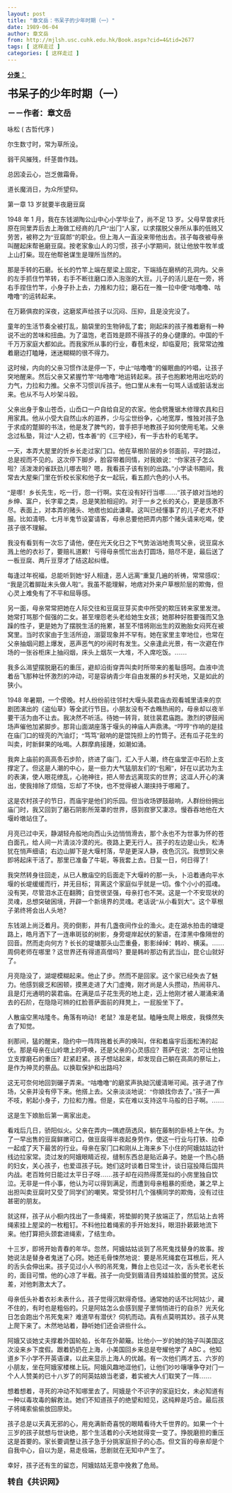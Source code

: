 ```yaml
---
layout: post
title: "章文岳：书呆子的少年时期（一）"
date: 1989-06-04
author: 章文岳
from: http://mjlsh.usc.cuhk.edu.hk/Book.aspx?cid=4&tid=2677
tags: [ 这样走过 ]
categories: [ 这样走过 ]
---
```


<div style="margin: 15px 10px 10px 0px;">
 <div>
  <span id="ctl00_ContentPlaceHolder1_chapter1_SubjectLabel" style="font-weight:bold;text-decoration:underline;">
   分类：
  </span>
 </div>
 <!--[if gte mso 9]><xml>
 <o:OfficeDocumentSettings>
  <o:AllowPNG/>
 </o:OfficeDocumentSettings>
</xml><![endif]-->
 <!--[if gte mso 9]><xml>
 <w:WordDocument>
  <w:View>Normal</w:View>
  <w:Zoom>0</w:Zoom>
  <w:TrackMoves/>
  <w:TrackFormatting/>
  <w:PunctuationKerning/>
  <w:ValidateAgainstSchemas/>
  <w:SaveIfXMLInvalid>false</w:SaveIfXMLInvalid>
  <w:IgnoreMixedContent>false</w:IgnoreMixedContent>
  <w:AlwaysShowPlaceholderText>false</w:AlwaysShowPlaceholderText>
  <w:DoNotPromoteQF/>
  <w:LidThemeOther>EN-US</w:LidThemeOther>
  <w:LidThemeAsian>JA</w:LidThemeAsian>
  <w:LidThemeComplexScript>X-NONE</w:LidThemeComplexScript>
  <w:Compatibility>
   <w:BreakWrappedTables/>
   <w:SnapToGridInCell/>
   <w:WrapTextWithPunct/>
   <w:UseAsianBreakRules/>
   <w:DontGrowAutofit/>
   <w:SplitPgBreakAndParaMark/>
   <w:EnableOpenTypeKerning/>
   <w:DontFlipMirrorIndents/>
   <w:OverrideTableStyleHps/>
   <w:UseFELayout/>
  </w:Compatibility>
  <m:mathPr>
   <m:mathFont m:val="Cambria Math"/>
   <m:brkBin m:val="before"/>
   <m:brkBinSub m:val="&#45;-"/>
   <m:smallFrac m:val="off"/>
   <m:dispDef/>
   <m:lMargin m:val="0"/>
   <m:rMargin m:val="0"/>
   <m:defJc m:val="centerGroup"/>
   <m:wrapIndent m:val="1440"/>
   <m:intLim m:val="subSup"/>
   <m:naryLim m:val="undOvr"/>
  </m:mathPr></w:WordDocument>
</xml><![endif]-->
 <!--[if gte mso 9]><xml>
 <w:LatentStyles DefLockedState="false" DefUnhideWhenUsed="true"
  DefSemiHidden="true" DefQFormat="false" DefPriority="99"
  LatentStyleCount="276">
  <w:LsdException Locked="false" Priority="0" SemiHidden="false"
   UnhideWhenUsed="false" QFormat="true" Name="Normal"/>
  <w:LsdException Locked="false" Priority="9" SemiHidden="false"
   UnhideWhenUsed="false" QFormat="true" Name="heading 1"/>
  <w:LsdException Locked="false" Priority="9" QFormat="true" Name="heading 2"/>
  <w:LsdException Locked="false" Priority="9" QFormat="true" Name="heading 3"/>
  <w:LsdException Locked="false" Priority="9" QFormat="true" Name="heading 4"/>
  <w:LsdException Locked="false" Priority="9" QFormat="true" Name="heading 5"/>
  <w:LsdException Locked="false" Priority="9" QFormat="true" Name="heading 6"/>
  <w:LsdException Locked="false" Priority="9" QFormat="true" Name="heading 7"/>
  <w:LsdException Locked="false" Priority="9" QFormat="true" Name="heading 8"/>
  <w:LsdException Locked="false" Priority="9" QFormat="true" Name="heading 9"/>
  <w:LsdException Locked="false" Priority="39" Name="toc 1"/>
  <w:LsdException Locked="false" Priority="39" Name="toc 2"/>
  <w:LsdException Locked="false" Priority="39" Name="toc 3"/>
  <w:LsdException Locked="false" Priority="39" Name="toc 4"/>
  <w:LsdException Locked="false" Priority="39" Name="toc 5"/>
  <w:LsdException Locked="false" Priority="39" Name="toc 6"/>
  <w:LsdException Locked="false" Priority="39" Name="toc 7"/>
  <w:LsdException Locked="false" Priority="39" Name="toc 8"/>
  <w:LsdException Locked="false" Priority="39" Name="toc 9"/>
  <w:LsdException Locked="false" Priority="35" QFormat="true" Name="caption"/>
  <w:LsdException Locked="false" Priority="10" SemiHidden="false"
   UnhideWhenUsed="false" QFormat="true" Name="Title"/>
  <w:LsdException Locked="false" Priority="0" Name="Default Paragraph Font"/>
  <w:LsdException Locked="false" Priority="11" SemiHidden="false"
   UnhideWhenUsed="false" QFormat="true" Name="Subtitle"/>
  <w:LsdException Locked="false" Priority="22" SemiHidden="false"
   UnhideWhenUsed="false" QFormat="true" Name="Strong"/>
  <w:LsdException Locked="false" Priority="20" SemiHidden="false"
   UnhideWhenUsed="false" QFormat="true" Name="Emphasis"/>
  <w:LsdException Locked="false" Priority="59" SemiHidden="false"
   UnhideWhenUsed="false" Name="Table Grid"/>
  <w:LsdException Locked="false" UnhideWhenUsed="false" Name="Placeholder Text"/>
  <w:LsdException Locked="false" Priority="1" SemiHidden="false"
   UnhideWhenUsed="false" QFormat="true" Name="No Spacing"/>
  <w:LsdException Locked="false" Priority="60" SemiHidden="false"
   UnhideWhenUsed="false" Name="Light Shading"/>
  <w:LsdException Locked="false" Priority="61" SemiHidden="false"
   UnhideWhenUsed="false" Name="Light List"/>
  <w:LsdException Locked="false" Priority="62" SemiHidden="false"
   UnhideWhenUsed="false" Name="Light Grid"/>
  <w:LsdException Locked="false" Priority="63" SemiHidden="false"
   UnhideWhenUsed="false" Name="Medium Shading 1"/>
  <w:LsdException Locked="false" Priority="64" SemiHidden="false"
   UnhideWhenUsed="false" Name="Medium Shading 2"/>
  <w:LsdException Locked="false" Priority="65" SemiHidden="false"
   UnhideWhenUsed="false" Name="Medium List 1"/>
  <w:LsdException Locked="false" Priority="66" SemiHidden="false"
   UnhideWhenUsed="false" Name="Medium List 2"/>
  <w:LsdException Locked="false" Priority="67" SemiHidden="false"
   UnhideWhenUsed="false" Name="Medium Grid 1"/>
  <w:LsdException Locked="false" Priority="68" SemiHidden="false"
   UnhideWhenUsed="false" Name="Medium Grid 2"/>
  <w:LsdException Locked="false" Priority="69" SemiHidden="false"
   UnhideWhenUsed="false" Name="Medium Grid 3"/>
  <w:LsdException Locked="false" Priority="70" SemiHidden="false"
   UnhideWhenUsed="false" Name="Dark List"/>
  <w:LsdException Locked="false" Priority="71" SemiHidden="false"
   UnhideWhenUsed="false" Name="Colorful Shading"/>
  <w:LsdException Locked="false" Priority="72" SemiHidden="false"
   UnhideWhenUsed="false" Name="Colorful List"/>
  <w:LsdException Locked="false" Priority="73" SemiHidden="false"
   UnhideWhenUsed="false" Name="Colorful Grid"/>
  <w:LsdException Locked="false" Priority="60" SemiHidden="false"
   UnhideWhenUsed="false" Name="Light Shading Accent 1"/>
  <w:LsdException Locked="false" Priority="61" SemiHidden="false"
   UnhideWhenUsed="false" Name="Light List Accent 1"/>
  <w:LsdException Locked="false" Priority="62" SemiHidden="false"
   UnhideWhenUsed="false" Name="Light Grid Accent 1"/>
  <w:LsdException Locked="false" Priority="63" SemiHidden="false"
   UnhideWhenUsed="false" Name="Medium Shading 1 Accent 1"/>
  <w:LsdException Locked="false" Priority="64" SemiHidden="false"
   UnhideWhenUsed="false" Name="Medium Shading 2 Accent 1"/>
  <w:LsdException Locked="false" Priority="65" SemiHidden="false"
   UnhideWhenUsed="false" Name="Medium List 1 Accent 1"/>
  <w:LsdException Locked="false" UnhideWhenUsed="false" Name="Revision"/>
  <w:LsdException Locked="false" Priority="34" SemiHidden="false"
   UnhideWhenUsed="false" QFormat="true" Name="List Paragraph"/>
  <w:LsdException Locked="false" Priority="29" SemiHidden="false"
   UnhideWhenUsed="false" QFormat="true" Name="Quote"/>
  <w:LsdException Locked="false" Priority="30" SemiHidden="false"
   UnhideWhenUsed="false" QFormat="true" Name="Intense Quote"/>
  <w:LsdException Locked="false" Priority="66" SemiHidden="false"
   UnhideWhenUsed="false" Name="Medium List 2 Accent 1"/>
  <w:LsdException Locked="false" Priority="67" SemiHidden="false"
   UnhideWhenUsed="false" Name="Medium Grid 1 Accent 1"/>
  <w:LsdException Locked="false" Priority="68" SemiHidden="false"
   UnhideWhenUsed="false" Name="Medium Grid 2 Accent 1"/>
  <w:LsdException Locked="false" Priority="69" SemiHidden="false"
   UnhideWhenUsed="false" Name="Medium Grid 3 Accent 1"/>
  <w:LsdException Locked="false" Priority="70" SemiHidden="false"
   UnhideWhenUsed="false" Name="Dark List Accent 1"/>
  <w:LsdException Locked="false" Priority="71" SemiHidden="false"
   UnhideWhenUsed="false" Name="Colorful Shading Accent 1"/>
  <w:LsdException Locked="false" Priority="72" SemiHidden="false"
   UnhideWhenUsed="false" Name="Colorful List Accent 1"/>
  <w:LsdException Locked="false" Priority="73" SemiHidden="false"
   UnhideWhenUsed="false" Name="Colorful Grid Accent 1"/>
  <w:LsdException Locked="false" Priority="60" SemiHidden="false"
   UnhideWhenUsed="false" Name="Light Shading Accent 2"/>
  <w:LsdException Locked="false" Priority="61" SemiHidden="false"
   UnhideWhenUsed="false" Name="Light List Accent 2"/>
  <w:LsdException Locked="false" Priority="62" SemiHidden="false"
   UnhideWhenUsed="false" Name="Light Grid Accent 2"/>
  <w:LsdException Locked="false" Priority="63" SemiHidden="false"
   UnhideWhenUsed="false" Name="Medium Shading 1 Accent 2"/>
  <w:LsdException Locked="false" Priority="64" SemiHidden="false"
   UnhideWhenUsed="false" Name="Medium Shading 2 Accent 2"/>
  <w:LsdException Locked="false" Priority="65" SemiHidden="false"
   UnhideWhenUsed="false" Name="Medium List 1 Accent 2"/>
  <w:LsdException Locked="false" Priority="66" SemiHidden="false"
   UnhideWhenUsed="false" Name="Medium List 2 Accent 2"/>
  <w:LsdException Locked="false" Priority="67" SemiHidden="false"
   UnhideWhenUsed="false" Name="Medium Grid 1 Accent 2"/>
  <w:LsdException Locked="false" Priority="68" SemiHidden="false"
   UnhideWhenUsed="false" Name="Medium Grid 2 Accent 2"/>
  <w:LsdException Locked="false" Priority="69" SemiHidden="false"
   UnhideWhenUsed="false" Name="Medium Grid 3 Accent 2"/>
  <w:LsdException Locked="false" Priority="70" SemiHidden="false"
   UnhideWhenUsed="false" Name="Dark List Accent 2"/>
  <w:LsdException Locked="false" Priority="71" SemiHidden="false"
   UnhideWhenUsed="false" Name="Colorful Shading Accent 2"/>
  <w:LsdException Locked="false" Priority="72" SemiHidden="false"
   UnhideWhenUsed="false" Name="Colorful List Accent 2"/>
  <w:LsdException Locked="false" Priority="73" SemiHidden="false"
   UnhideWhenUsed="false" Name="Colorful Grid Accent 2"/>
  <w:LsdException Locked="false" Priority="60" SemiHidden="false"
   UnhideWhenUsed="false" Name="Light Shading Accent 3"/>
  <w:LsdException Locked="false" Priority="61" SemiHidden="false"
   UnhideWhenUsed="false" Name="Light List Accent 3"/>
  <w:LsdException Locked="false" Priority="62" SemiHidden="false"
   UnhideWhenUsed="false" Name="Light Grid Accent 3"/>
  <w:LsdException Locked="false" Priority="63" SemiHidden="false"
   UnhideWhenUsed="false" Name="Medium Shading 1 Accent 3"/>
  <w:LsdException Locked="false" Priority="64" SemiHidden="false"
   UnhideWhenUsed="false" Name="Medium Shading 2 Accent 3"/>
  <w:LsdException Locked="false" Priority="65" SemiHidden="false"
   UnhideWhenUsed="false" Name="Medium List 1 Accent 3"/>
  <w:LsdException Locked="false" Priority="66" SemiHidden="false"
   UnhideWhenUsed="false" Name="Medium List 2 Accent 3"/>
  <w:LsdException Locked="false" Priority="67" SemiHidden="false"
   UnhideWhenUsed="false" Name="Medium Grid 1 Accent 3"/>
  <w:LsdException Locked="false" Priority="68" SemiHidden="false"
   UnhideWhenUsed="false" Name="Medium Grid 2 Accent 3"/>
  <w:LsdException Locked="false" Priority="69" SemiHidden="false"
   UnhideWhenUsed="false" Name="Medium Grid 3 Accent 3"/>
  <w:LsdException Locked="false" Priority="70" SemiHidden="false"
   UnhideWhenUsed="false" Name="Dark List Accent 3"/>
  <w:LsdException Locked="false" Priority="71" SemiHidden="false"
   UnhideWhenUsed="false" Name="Colorful Shading Accent 3"/>
  <w:LsdException Locked="false" Priority="72" SemiHidden="false"
   UnhideWhenUsed="false" Name="Colorful List Accent 3"/>
  <w:LsdException Locked="false" Priority="73" SemiHidden="false"
   UnhideWhenUsed="false" Name="Colorful Grid Accent 3"/>
  <w:LsdException Locked="false" Priority="60" SemiHidden="false"
   UnhideWhenUsed="false" Name="Light Shading Accent 4"/>
  <w:LsdException Locked="false" Priority="61" SemiHidden="false"
   UnhideWhenUsed="false" Name="Light List Accent 4"/>
  <w:LsdException Locked="false" Priority="62" SemiHidden="false"
   UnhideWhenUsed="false" Name="Light Grid Accent 4"/>
  <w:LsdException Locked="false" Priority="63" SemiHidden="false"
   UnhideWhenUsed="false" Name="Medium Shading 1 Accent 4"/>
  <w:LsdException Locked="false" Priority="64" SemiHidden="false"
   UnhideWhenUsed="false" Name="Medium Shading 2 Accent 4"/>
  <w:LsdException Locked="false" Priority="65" SemiHidden="false"
   UnhideWhenUsed="false" Name="Medium List 1 Accent 4"/>
  <w:LsdException Locked="false" Priority="66" SemiHidden="false"
   UnhideWhenUsed="false" Name="Medium List 2 Accent 4"/>
  <w:LsdException Locked="false" Priority="67" SemiHidden="false"
   UnhideWhenUsed="false" Name="Medium Grid 1 Accent 4"/>
  <w:LsdException Locked="false" Priority="68" SemiHidden="false"
   UnhideWhenUsed="false" Name="Medium Grid 2 Accent 4"/>
  <w:LsdException Locked="false" Priority="69" SemiHidden="false"
   UnhideWhenUsed="false" Name="Medium Grid 3 Accent 4"/>
  <w:LsdException Locked="false" Priority="70" SemiHidden="false"
   UnhideWhenUsed="false" Name="Dark List Accent 4"/>
  <w:LsdException Locked="false" Priority="71" SemiHidden="false"
   UnhideWhenUsed="false" Name="Colorful Shading Accent 4"/>
  <w:LsdException Locked="false" Priority="72" SemiHidden="false"
   UnhideWhenUsed="false" Name="Colorful List Accent 4"/>
  <w:LsdException Locked="false" Priority="73" SemiHidden="false"
   UnhideWhenUsed="false" Name="Colorful Grid Accent 4"/>
  <w:LsdException Locked="false" Priority="60" SemiHidden="false"
   UnhideWhenUsed="false" Name="Light Shading Accent 5"/>
  <w:LsdException Locked="false" Priority="61" SemiHidden="false"
   UnhideWhenUsed="false" Name="Light List Accent 5"/>
  <w:LsdException Locked="false" Priority="62" SemiHidden="false"
   UnhideWhenUsed="false" Name="Light Grid Accent 5"/>
  <w:LsdException Locked="false" Priority="63" SemiHidden="false"
   UnhideWhenUsed="false" Name="Medium Shading 1 Accent 5"/>
  <w:LsdException Locked="false" Priority="64" SemiHidden="false"
   UnhideWhenUsed="false" Name="Medium Shading 2 Accent 5"/>
  <w:LsdException Locked="false" Priority="65" SemiHidden="false"
   UnhideWhenUsed="false" Name="Medium List 1 Accent 5"/>
  <w:LsdException Locked="false" Priority="66" SemiHidden="false"
   UnhideWhenUsed="false" Name="Medium List 2 Accent 5"/>
  <w:LsdException Locked="false" Priority="67" SemiHidden="false"
   UnhideWhenUsed="false" Name="Medium Grid 1 Accent 5"/>
  <w:LsdException Locked="false" Priority="68" SemiHidden="false"
   UnhideWhenUsed="false" Name="Medium Grid 2 Accent 5"/>
  <w:LsdException Locked="false" Priority="69" SemiHidden="false"
   UnhideWhenUsed="false" Name="Medium Grid 3 Accent 5"/>
  <w:LsdException Locked="false" Priority="70" SemiHidden="false"
   UnhideWhenUsed="false" Name="Dark List Accent 5"/>
  <w:LsdException Locked="false" Priority="71" SemiHidden="false"
   UnhideWhenUsed="false" Name="Colorful Shading Accent 5"/>
  <w:LsdException Locked="false" Priority="72" SemiHidden="false"
   UnhideWhenUsed="false" Name="Colorful List Accent 5"/>
  <w:LsdException Locked="false" Priority="73" SemiHidden="false"
   UnhideWhenUsed="false" Name="Colorful Grid Accent 5"/>
  <w:LsdException Locked="false" Priority="60" SemiHidden="false"
   UnhideWhenUsed="false" Name="Light Shading Accent 6"/>
  <w:LsdException Locked="false" Priority="61" SemiHidden="false"
   UnhideWhenUsed="false" Name="Light List Accent 6"/>
  <w:LsdException Locked="false" Priority="62" SemiHidden="false"
   UnhideWhenUsed="false" Name="Light Grid Accent 6"/>
  <w:LsdException Locked="false" Priority="63" SemiHidden="false"
   UnhideWhenUsed="false" Name="Medium Shading 1 Accent 6"/>
  <w:LsdException Locked="false" Priority="64" SemiHidden="false"
   UnhideWhenUsed="false" Name="Medium Shading 2 Accent 6"/>
  <w:LsdException Locked="false" Priority="65" SemiHidden="false"
   UnhideWhenUsed="false" Name="Medium List 1 Accent 6"/>
  <w:LsdException Locked="false" Priority="66" SemiHidden="false"
   UnhideWhenUsed="false" Name="Medium List 2 Accent 6"/>
  <w:LsdException Locked="false" Priority="67" SemiHidden="false"
   UnhideWhenUsed="false" Name="Medium Grid 1 Accent 6"/>
  <w:LsdException Locked="false" Priority="68" SemiHidden="false"
   UnhideWhenUsed="false" Name="Medium Grid 2 Accent 6"/>
  <w:LsdException Locked="false" Priority="69" SemiHidden="false"
   UnhideWhenUsed="false" Name="Medium Grid 3 Accent 6"/>
  <w:LsdException Locked="false" Priority="70" SemiHidden="false"
   UnhideWhenUsed="false" Name="Dark List Accent 6"/>
  <w:LsdException Locked="false" Priority="71" SemiHidden="false"
   UnhideWhenUsed="false" Name="Colorful Shading Accent 6"/>
  <w:LsdException Locked="false" Priority="72" SemiHidden="false"
   UnhideWhenUsed="false" Name="Colorful List Accent 6"/>
  <w:LsdException Locked="false" Priority="73" SemiHidden="false"
   UnhideWhenUsed="false" Name="Colorful Grid Accent 6"/>
  <w:LsdException Locked="false" Priority="19" SemiHidden="false"
   UnhideWhenUsed="false" QFormat="true" Name="Subtle Emphasis"/>
  <w:LsdException Locked="false" Priority="21" SemiHidden="false"
   UnhideWhenUsed="false" QFormat="true" Name="Intense Emphasis"/>
  <w:LsdException Locked="false" Priority="31" SemiHidden="false"
   UnhideWhenUsed="false" QFormat="true" Name="Subtle Reference"/>
  <w:LsdException Locked="false" Priority="32" SemiHidden="false"
   UnhideWhenUsed="false" QFormat="true" Name="Intense Reference"/>
  <w:LsdException Locked="false" Priority="33" SemiHidden="false"
   UnhideWhenUsed="false" QFormat="true" Name="Book Title"/>
  <w:LsdException Locked="false" Priority="37" Name="Bibliography"/>
  <w:LsdException Locked="false" Priority="39" QFormat="true" Name="TOC Heading"/>
 </w:LatentStyles>
</xml><![endif]-->
 <!--[if gte mso 10]>
<style>
 /* Style Definitions */
table.MsoNormalTable
	{mso-style-name:"Table Normal";
	mso-tstyle-rowband-size:0;
	mso-tstyle-colband-size:0;
	mso-style-noshow:yes;
	mso-style-priority:99;
	mso-style-parent:"";
	mso-padding-alt:0in 5.4pt 0in 5.4pt;
	mso-para-margin:0in;
	mso-para-margin-bottom:.0001pt;
	mso-pagination:widow-orphan;
	font-size:10.0pt;
	font-family:"Times New Roman";}
</style>
<![endif]-->
 <!--StartFragment-->
 <p class="MsoNormal">
  <o:p>
   <b>
    <font size="4">
    </font>
   </b>
  </o:p>
 </p>
 <p class="MsoNormal">
  <b>
   <span lang="ZH-CN" style="font-family: 宋体;">
    <font size="5">
     书呆子的少年时期（一）
    </font>
   </span>
   <font size="4">
    <o:p>
    </o:p>
   </font>
  </b>
 </p>
 <p class="MsoNormal">
  <b>
   <font size="4">
    <span lang="ZH-CN" style='font-family:宋体;mso-ascii-font-family:
"Times New Roman"'>
     －－作者：章文岳
    </span>
    <o:p>
    </o:p>
   </font>
  </b>
 </p>
 <p class="MsoNormal">
  <o:p>
  </o:p>
 </p>
 <p class="MsoNormal">
  <span lang="ZH-CN" style='font-family:宋体;mso-ascii-font-family:
"Times New Roman"'>
   咏松
  </span>
  (
  <span lang="ZH-CN" style='font-family:宋体;mso-ascii-font-family:
"Times New Roman"'>
   古哲代序
  </span>
  )
  <o:p>
  </o:p>
 </p>
 <p class="MsoNormal">
  <span lang="ZH-CN" style='font-family:宋体;mso-ascii-font-family:
"Times New Roman"'>
   尔生数寸时，常为草所没。
  </span>
  <o:p>
  </o:p>
 </p>
 <p class="MsoNormal">
  <span lang="ZH-CN" style='font-family:宋体;mso-ascii-font-family:
"Times New Roman"'>
   弱干风摧残，纤茎兽作践。
  </span>
  <o:p>
  </o:p>
 </p>
 <p class="MsoNormal">
  <span lang="ZH-CN" style='font-family:宋体;mso-ascii-font-family:
"Times New Roman"'>
   总因凌云心，岂乏傲霜骨。
  </span>
  <o:p>
  </o:p>
 </p>
 <p class="MsoNormal">
  <span lang="ZH-CN" style='font-family:宋体;mso-ascii-font-family:
"Times New Roman"'>
   道长魔消日，为众所望仰。
  </span>
  <o:p>
  </o:p>
 </p>
 <p class="MsoNormal">
  <span lang="ZH-CN" style='font-family:宋体;mso-ascii-font-family:
"Times New Roman"'>
   第一章
  </span>
  13
  <span lang="ZH-CN" style='font-family:宋体;
mso-ascii-font-family:"Times New Roman"'>
   岁就要半夜磨豆腐
  </span>
  <o:p>
  </o:p>
 </p>
 <p class="MsoNormal">
  1948
  <span lang="ZH-CN" style='font-family:宋体;mso-ascii-font-family:
"Times New Roman"'>
   年
  </span>
  1
  <span lang="ZH-CN" style='font-family:宋体;mso-ascii-font-family:
"Times New Roman"'>
   月，我在东钱湖陶公山中心小学毕业了，尚不足
  </span>
  13
  <span lang="ZH-CN" style='font-family:宋体;mso-ascii-font-family:"Times New Roman"'>
   岁。父母早曾求托原在同里弄后去上海做工经商的几户“出门”人家，以求摆脱父亲所从事的低贱又劳苦，被称之为“豆腐郎”的职业。但上海人一直没来带他出去。孩子每夜被母亲叫醒起床帮爸磨豆腐。按老家象山人的习惯，孩子小学期间，就让他放牛牧羊或上山打柴。现在他帮爸谋生是理所当然的。
  </span>
  <o:p>
  </o:p>
 </p>
 <p class="MsoNormal">
  <span lang="ZH-CN" style='font-family:宋体;mso-ascii-font-family:
"Times New Roman"'>
   那是手转的石磨。长长的竹竿上端在屋梁上固定，下端插在磨柄的孔洞内。父亲的左手抓住竹竿转，右手不断往磨口添入泡涨的大豆。儿子的活儿是在一旁，将右手捏住竹竿，小身子扑上去，力推和力拉；磨石在一推一拉中便“咕噜噜、咕噜噜”的运转起来。
  </span>
  <o:p>
  </o:p>
 </p>
 <p class="MsoNormal">
  <span lang="ZH-CN" style='font-family:宋体;mso-ascii-font-family:
"Times New Roman"'>
   在万籁俱寂的深夜，这磨浆声给孩子以沉闷、压抑，且是没完没了。
  </span>
  <o:p>
  </o:p>
 </p>
 <p class="MsoNormal">
  <span lang="ZH-CN" style='font-family:宋体;mso-ascii-font-family:
"Times New Roman"'>
   童年的生活节奏全被打乱，脑袋里的生物钟乱了套；刚起床的孩子推着磨有一种说不出的苦味和扭曲。为了温饱，老百姓是顾不得孩子的身心健康的。中国的千千万万家庭大都如此。而我家所从事的行业，春苞未绽，却临夏阳；我常常边推着磨边打瞌睡，迷迷糊糊的很不得力。
  </span>
  <o:p>
  </o:p>
 </p>
 <p class="MsoNormal">
  <span lang="ZH-CN" style='font-family:宋体;mso-ascii-font-family:
"Times New Roman"'>
   这时候，内向的父亲习惯作法是停一下，中止“咕噜噜”的催眠曲的吟唱，让孩子突地醒来。然后父亲又紧握竹竿“咕噜噜”地运转起来。孩子也抱歉地用出吃奶的力气，力拉和力推。父亲不习惯训斥孩子。他口里从未有一句骂人话或脏话发出来。也从不与人吵架斗殴。
  </span>
  <o:p>
  </o:p>
 </p>
 <p class="MsoNormal">
  <span lang="ZH-CN" style='font-family:宋体;mso-ascii-font-family:
"Times New Roman"'>
   父亲出身于象山苍岙，山岙口一户自给自足的农家。他会劈篾锯木修理农具和日用家具。他从小受大自然山水的滋养，少与尘世纷争，心地宽厚，惟独对孩子急于求成的蹩脚的书法，他是发了脾气的，曾手把手地教孩子如何使用毛笔。父亲念过私塾，背过“人之初，性本善”的《三字经》，有一手古朴的毛笔字。
  </span>
  <o:p>
  </o:p>
 </p>
 <p class="MsoNormal">
  <span lang="ZH-CN" style='font-family:宋体;mso-ascii-font-family:
"Times New Roman"'>
   一天，本弄大屋里的忻乡长走过家门口。他在草根阶层的乡邻面前，平时路过，总是视而不见的。这次停下脚步，脸容带着同情，对我娘说：“你家孩子怎么啦？活泼泼的雀跃劲儿哪去啦？嗯，我看孩子该有别的出路。”小学读书期间，我常去大屋柴门里在忻校长家和他子女一起玩，看五颜六色的小人书。
  </span>
  <o:p>
  </o:p>
 </p>
 <p class="MsoNormal">
  <span lang="ZH-CN" style='font-family:宋体;mso-ascii-font-family:
"Times New Roman"'>
   “是哪！乡长先生，吃一行，怨一行啊。实在没有好行当哪……”孩子娘对当地的乡绅、富户，长字辈之类，总是笑脸相迎的。对于一乡之长的关心，更是感激不尽。表面上，对本弄的赌头、地痞也如此谦卑。这叫已经懂事了的儿子老大不舒服。比如清明、七月半鬼节设宴请客，母亲总要他把弄内那个赌头请来吃喝，使孩子很不理解。
  </span>
  <o:p>
  </o:p>
 </p>
 <p class="MsoNormal">
  <span lang="ZH-CN" style='font-family:宋体;mso-ascii-font-family:
"Times New Roman"'>
   我没有看到有一次忘了请他，便在光天化日之下气势汹汹地责骂父亲，说豆腐水溅上他的衣衫了，要赔礼道歉！亏得母亲慌忙出去打圆场，赔尽不是，最后送了一板豆腐、两斤豆芽才了结这起纠缠。
  </span>
  <o:p>
  </o:p>
 </p>
 <p class="MsoNormal">
  <span lang="ZH-CN" style='font-family:宋体;mso-ascii-font-family:
"Times New Roman"'>
   每逢过年祝福，总能听到她“好人相逢，恶人远离”重复几遍的祈祷，常常感叹：“我是沉着脚趾末头做人啦”。我虽不能理解，地痞对外来户草根阶层的欺侮，但心灵上难免有了不平和屈辱感。
  </span>
  <o:p>
  </o:p>
 </p>
 <p class="MsoNormal">
  <span lang="ZH-CN" style='font-family:宋体;mso-ascii-font-family:
"Times New Roman"'>
   另一面，母亲常常把她在人际交往和豆腐豆芽买卖中所受的欺压转来家里发泄。她常打骂那个倔强的二女。甚至埋怨老头老给她生女孩；她那种好胜要强而又急躁的性子，更是她为了摆脱生活的拖累，甚至不惜将刚出生的双胞胎女闷死在被窝里。当时农家由于生活所迫，溺婴现象并不罕有。她在家里主宰地位，也常在父亲抽烟问题上爆发，恶声恶气的吵闹时有发生。父亲逢此光景，有一次避在作场的一张谷柜床上抽闷烟，床头上烟灰一大堆，不入席吃饭。……
  </span>
  <o:p>
  </o:p>
 </p>
 <p class="MsoNormal">
  <span lang="ZH-CN" style='font-family:宋体;mso-ascii-font-family:
"Times New Roman"'>
   我多么渴望摆脱磨石的重压，避却沿街穿弄叫卖时所带来的羞耻感呵。血液中流着岳飞那种壮怀激烈的冲动，可是容纳青少年自由发展的乡村天地，又是如此的狭小。
  </span>
  <o:p>
  </o:p>
 </p>
 <p class="MsoNormal">
  1948
  <span lang="ZH-CN" style='font-family:宋体;mso-ascii-font-family:
"Times New Roman"'>
   年暑期，一个傍晚。村人纷纷前往邻村大堰头裴君庙去观看城里请来的京剧团演出的《盗仙草》等全武行节目。小朋友没有不去瞧热闹的，母亲却以夜半要干活为由不让去。我决然不听活。待她一转背，就往裴君庙跑。激烈的锣鼓闹场声催他加紧脚步。那背山面湖座落于堰头的神庙人声鼎沸。“哼哼”作响的是挂在庙门口的锃亮的汽油灯；“笃笃”敲响的是馄饨担上的竹筒子。还有瓜子花生的叫卖，时新鲜果的吆喝。人群摩肩接踵，如潮如涌。
  </span>
  <o:p>
  </o:p>
 </p>
 <p class="MsoNormal">
  <span lang="ZH-CN" style='font-family:宋体;mso-ascii-font-family:
"Times New Roman"'>
   我奔上庙前的高高条石步阶，挤进了庙门，汇入于人潮，终在庙堂正中石阶上支撑定了。但这是人潮的中心，是一些力大气猛朋友们的“包厢”，好在以武功为主的表演，使人眼花缭乱，心驰神往，把人带去远离现实的世界；这逗人开心的演出，使我排除了烦恼，忘却了不快，也不觉得被人潮挟持于哪厢了。
  </span>
  <o:p>
  </o:p>
 </p>
 <p class="MsoNormal">
  <span lang="ZH-CN" style='font-family:宋体;mso-ascii-font-family:
"Times New Roman"'>
   这是农村孩子的节日，而庙宇是他们的乐园。但当收场锣鼓敲响，人群纷纷拥出庙门时，我又回到了磨石阴影所笼罩的世界，感到寂寥又凄凉。慢吞吞地他在大堰岭墩站住了。
  </span>
  <o:p>
  </o:p>
 </p>
 <p class="MsoNormal">
  <span lang="ZH-CN" style='font-family:宋体;mso-ascii-font-family:
"Times New Roman"'>
   月亮已过中天，静湖轻舟般地向西山头边悄悄滑去，那个永也不为世事为怀的苍白面孔，给人间一片清淡冷漠的光。夜路上更无行人。孩子的左边是山头，松涛犹在悄声细语；右边山脚下是大堰村落，早是更深人静，夜色沉沉。我想到父亲即将起床干活了。那里已准备了牛轭，等我套上去。日复一日，何日得了！
  </span>
  <o:p>
  </o:p>
 </p>
 <p class="MsoNormal">
  <span lang="ZH-CN" style='font-family:宋体;mso-ascii-font-family:
"Times New Roman"'>
   我突然转身往回走，从已人散庙空的后面走下大堰岭的那一头，卜沿着通向平水堰的长堤缓缓而行，并无目标；背离这个家庭似乎就是一切。像个小小的孤魂。没有哭，尽管泪水正在翻腾；自觉很坚强，母亲打也不哭。这是一个不安现状的灵魂，总想突破困境，开辟一个新境界的灵魂。老话说“从小看到大”。这个草根子弟终将会出人头地？
  </span>
  <o:p>
  </o:p>
 </p>
 <p class="MsoNormal">
  <span lang="ZH-CN" style='font-family:宋体;mso-ascii-font-family:
"Times New Roman"'>
   东钱湖上尚泛着月。亮的倒影，并有几盏夜间作业的渔火。走在湖水拍击的塘堤路上，皓月洒下了一连串斑驳的树影，身旁堤岸起伏的絮语，在漆黑中像隔世的回音。然而走向何方
  </span>
  ?
  <span lang="ZH-CN" style='font-family:宋体;mso-ascii-font-family:"Times New Roman"'>
   长长的堤塘那头山峦重叠，影影绰绰：韩岭、横溪。……周侗老师在哪里
  </span>
  ?
  <span lang="ZH-CN" style='font-family:宋体;mso-ascii-font-family:"Times New Roman"'>
   这世界还有得道高僧吗？要是韩岭那边有武当山，昆仑山就好了。
  </span>
  <o:p>
  </o:p>
 </p>
 <p class="MsoNormal">
  <span lang="ZH-CN" style='font-family:宋体;mso-ascii-font-family:
"Times New Roman"'>
   月亮隐没了，湖堤模糊起来。他止了步。然而不是回家。这个家已经失去了魅力。他感到疲乏和困顿，摸黑走进了大门虚掩，刚才尚是人头攒动，热闹非凡、且是灯光通明的裴君庙。在满是瓜子花生壳的地上走，迈上他刚才被人潮涌来涌去的石阶，在隐隐可辨的红脸菩萨面前的拜凳上，一屁股坐下了。
  </span>
  <o:p>
  </o:p>
 </p>
 <p class="MsoNormal">
  <span lang="ZH-CN" style='font-family:宋体;mso-ascii-font-family:
"Times New Roman"'>
   人散庙空黑咕隆冬。角落有响动！老鼠？准是老鼠。瞌睡虫爬上眼皮，我倏然失去了知觉。
  </span>
  <o:p>
  </o:p>
 </p>
 <p class="MsoNormal">
  <span lang="ZH-CN" style='font-family:宋体;mso-ascii-font-family:
"Times New Roman"'>
   刹那间，猛的醒来，隐约中一阵阵拖着长声的唤叫，伴和着庙宇后面松涛的起伏。那是母亲在山岭墩上的呼唤，还是父亲的心灵感应？菩萨在说：怎可让他独立支撑磨石的重压？赶紧赶紧。孩子想站起来，却发现自己躺在高高的祭坛上，是作为神灵的祭品。以换取保护和出路吗？
  </span>
  <o:p>
  </o:p>
 </p>
 <p class="MsoNormal">
  <span lang="ZH-CN" style='font-family:宋体;mso-ascii-font-family:
"Times New Roman"'>
   这无可奈何地回到碾子弄来。“咕噜噜”的磨浆声执拗沉缓清晰可闻。孩子进了作场，父亲并没有停下来。他搭上去。父亲淡淡地说：“你娘找你去了。”孩子一声不吱，躬起小身子，力拉和力推。但是，实在难以支持这牛马般的日子啊。……
  </span>
  <o:p>
  </o:p>
 </p>
 <p class="MsoNormal">
  <span lang="ZH-CN" style='font-family:宋体;mso-ascii-font-family:
"Times New Roman"'>
   这是生下娘胎后第一离家出走。
  </span>
  <o:p>
  </o:p>
 </p>
 <p class="MsoNormal">
  <span lang="ZH-CN" style='font-family:宋体;mso-ascii-font-family:
"Times New Roman"'>
   看戏后几日，骄阳似火。父亲在弄内一隅遮荫透风，躺在藤制的卧椅上午休。为了一早出售的豆腐鲜嫩可口，做豆腐得半夜起身劳作，使这一行业与打铁、拉牵一起成了天下最苦的行业。母亲在家门口和刚从上海来乡下小住的阿娥姑姑边针线边拉家常。烫过发的阿娥眼睛近视，缝制东西总是贴近鼻子。她是一个热心肠的妇女，关心孩子，也爱逗孩子玩。她们这时谈着日常生计，谈日寇投降后国共内战。老百姓何日能过太平日子呀……孩子却在闷热得蒸笼似的小房里独自饮泣。无非是一件小事，他认为可以得到满足，而遭到母亲粗暴的拒绝，兼之早上出担叫卖豆腐时又受了同学们的嘲笑。常受邻村几个强横同学的欺侮，没有过往甚密的朋友。
  </span>
  <o:p>
  </o:p>
 </p>
 <p class="MsoNormal">
  <span lang="ZH-CN" style='font-family:宋体;mso-ascii-font-family:
"Times New Roman"'>
   就这样，孩子从小橱内找出了一条绳索，将垫脚的凳子放端正了，然后站上去将绳索挂上屋梁的一枚粗钉。不料他拉着绳索的手开始发抖，眼泪扑簌簌地流下来。他打算把头颈套进绳索，了结生命。
  </span>
  <o:p>
  </o:p>
 </p>
 <p class="MsoNormal">
  <span lang="ZH-CN" style='font-family:宋体;mso-ascii-font-family:
"Times New Roman"'>
   十三岁，即将开始青春的年华。忽然，阿娥姑姑谈到了吊死鬼找替身的故事。按她说法是替身者鬼迷了心窍。她还毛骨悚然地说：要是吊死绳套在耳根后，死人的舌头会伸出来。孩子见过小人书的吊死鬼，舞台上也见过一次，舌头老长老长的，面目可憎。他的心凉了半截。孩子一向受到眉清目秀娃娃脸蛋的赞赏。这反差，对他刺激太大了。
  </span>
  <o:p>
  </o:p>
 </p>
 <p class="MsoNormal">
  <span lang="ZH-CN" style='font-family:宋体;mso-ascii-font-family:
"Times New Roman"'>
   母亲低头补着衣衫未表什么，孩子觉得沉默得奇怪。通常她的话不比阿姑少，藏不住的，有时也是粗俗的。只是阿姑怎么会感到屋子里悄悄进行的自杀？光天化日怎会跑出个吊死鬼来？难道早有潜伏？伺机而动。真有点莫明其妙。孩子从凳上爬下来了。木然地站着，静听她们还会讲些什么。
  </span>
  <o:p>
  </o:p>
 </p>
 <p class="MsoNormal">
  <span lang="ZH-CN" style='font-family:宋体;mso-ascii-font-family:
"Times New Roman"'>
   阿娥又谈她丈夫撑着外国轮船，长年在外颠簸。比他小一岁的她的独子叫美国这次没来乡下度假。跟着奶奶在上海，小美国回乡来总是夸耀他学了
  </span>
  ABC
  <span lang="ZH-CN" style='font-family:宋体;mso-ascii-font-family:"Times New Roman"'>
   。他知道乡下小学不开英语课，以此来显示上海人的优越。有一次他们两才五、六岁的小朋友，坐在阿娥家楼梯上玩。阿娥风趣地逗他们，让他们吵吵嚷嚷争夺对门一个人人赞美的已十八岁了的阿英姑娘当老婆，着实被大人们取笑了一阵……
  </span>
  <o:p>
  </o:p>
 </p>
 <p class="MsoNormal">
  <span lang="ZH-CN" style='font-family:宋体;mso-ascii-font-family:
"Times New Roman"'>
   想着想着，寻死的冲动不知哪里去了。阿娥是个不识字的家庭妇女，未必知道有一种以毒攻毒的解救法。她们不知道孩子的绝望和短见，这纯粹是巧合。最后孩子将绳索偷偷放回原处。
  </span>
  <o:p>
  </o:p>
 </p>
 <p class="MsoNormal">
  <span lang="ZH-CN" style='font-family:宋体;mso-ascii-font-family:
"Times New Roman"'>
   孩子总是以天真无邪的心，用充满新奇喜悦的眼睛看待大千世界的。如果一个十三岁的孩子就想与世诀绝，那个生活着的小天地就得变一变了。挣脱磨担的重压这是首要的。家长要调整让孩子急于分挑家庭担子的心态。但文盲的母亲却是个自我中心，自以为是，易走极端，悲剧就在无知中产生了。
  </span>
  <o:p>
  </o:p>
 </p>
 <p class="MsoNormal">
  <span lang="ZH-CN" style='font-family:宋体;mso-ascii-font-family:
"Times New Roman"'>
   幸好，孩子还有生的留恋，阿娥姑姑无意中挽救了危局。
  </span>
  <o:p>
  </o:p>
 </p>
 <p class="MsoNormal">
  <o:p>
  </o:p>
 </p>
 <p class="MsoNormal">
  <span lang="ZH-CN" style='font-family:宋体;mso-ascii-font-family:
"Times New Roman"'>
   <b>
    <font size="4">
     转自《共识网》
    </font>
   </b>
  </span>
  <o:p>
  </o:p>
 </p>
 <!--EndFragment-->
</div>

